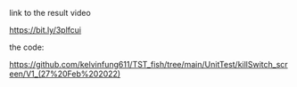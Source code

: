 link to the result video


https://bit.ly/3plfcui


the code:

https://github.com/kelvinfung611/TST_fish/tree/main/UnitTest/killSwitch_screen/V1_(27%20Feb%202022)
